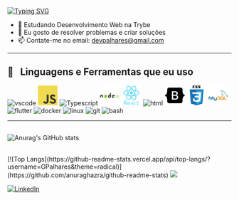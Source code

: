 [![Typing SVG](https://readme-typing-svg.herokuapp.com?font=&weight=600&size=34&pause=1000&color=24F768&background=000000&vCenter=true&width=435&lines=Bem+vindo+ao+meu+Github;Full+Stack+Developer)](https://git.io/typing-svg)


- 🌱 Estudando Desenvolvimento Web na Trybe
- 🤔 Eu gosto de resolver problemas e criar soluções
- 📫 Contate-me no email: devpalhares@gmail.com 



---  
  
<h2> 🚀 &nbsp; Linguagens e Ferramentas que eu uso</h2>
<p align="left">
<img src="https://cdn.jsdelivr.net/gh/devicons/devicon/icons/vscode/vscode-original.svg" alt="vscode" width="45" height="45"/>
<img src="https://raw.githubusercontent.com/devicons/devicon/master/icons/javascript/javascript-original.svg" alt="javascript" width="45" height="45" />
<img alt="Typescript" height="45" width="45" src="https://icons.veryicon.com/png/o/business/vscode-program-item-icon/typescript-def.png">
 <img src="https://raw.githubusercontent.com/devicons/devicon/master/icons/nodejs/nodejs-original-wordmark.svg" alt="nodejs" width="45" height="45" />
<img src="https://raw.githubusercontent.com/devicons/devicon/master/icons/react/react-original-wordmark.svg" alt="react" width="45" height="45" />
<img src="https://cdn.jsdelivr.net/gh/devicons/devicon/icons/html5/html5-original.svg" alt="html" width="45" height="45"/>
<img src="https://raw.githubusercontent.com/devicons/devicon/master/icons/bootstrap/bootstrap-plain.svg" alt="bootstrap" width="45" height="45" />
<img src="https://raw.githubusercontent.com/devicons/devicon/master/icons/css3/css3-original-wordmark.svg" alt="css3" width="45" height="45" />
<img src="https://raw.githubusercontent.com/devicons/devicon/master/icons/mysql/mysql-original-wordmark.svg" alt="mysql" width="45" height="45" />
<img src="https://cdn.jsdelivr.net/gh/devicons/devicon/icons/flutter/flutter-original.svg" alt="flutter" width="45" height="45"/>
<img src="https://cdn.jsdelivr.net/gh/devicons/devicon/icons/docker/docker-original.svg" alt="docker" width="45" height="45"/>
<img src="https://cdn.jsdelivr.net/gh/devicons/devicon/icons/linux/linux-original.svg" alt="linux" width="45" height="45"/>       
<img src="https://cdn.jsdelivr.net/gh/devicons/devicon/icons/git/git-original.svg" alt="git" width="45" height="45"/>
<img src="https://cdn.jsdelivr.net/gh/devicons/devicon/icons/bash/bash-original.svg" alt="bash" width="45" height="45"/>
</p>

---



##

<div> 
  
![Anurag's GitHub stats](https://github-readme-stats.vercel.app/api?username=GPalhares&show_icons=true&theme=radical)
  <br></br>
  <div>
[![Top Langs](https://github-readme-stats.vercel.app/api/top-langs/?username=GPalhares&theme=radical)](https://github.com/anuraghazra/github-readme-stats)
  <img src = "https://camo.githubusercontent.com/8459b7b5490a054608bd2135dd332d3336ff8c27ecc0fc1b5027912e83399ec6/68747470733a2f2f69302e77702e636f6d2f312e62702e626c6f6773706f742e636f6d2f2d506572656e4d66496a434d2f587063796f485758537a492f4141414141414141422d672f4475506a5f496f5357414d6f643370567934654579613475786b2d4b4e30557541434c63424741735948512f73313630302f747970696e67253242636174253242676966332e6769663f726573697a653d3432302532433331302673736c3d"/>
</div>
  

[![LinkedIn](https://img.shields.io/badge/-LinkedIn-%230077B5?style=for-the-badge&logo=linkedin&logoColor=white)](https://www.linkedin.com/in/devpalhares/)



